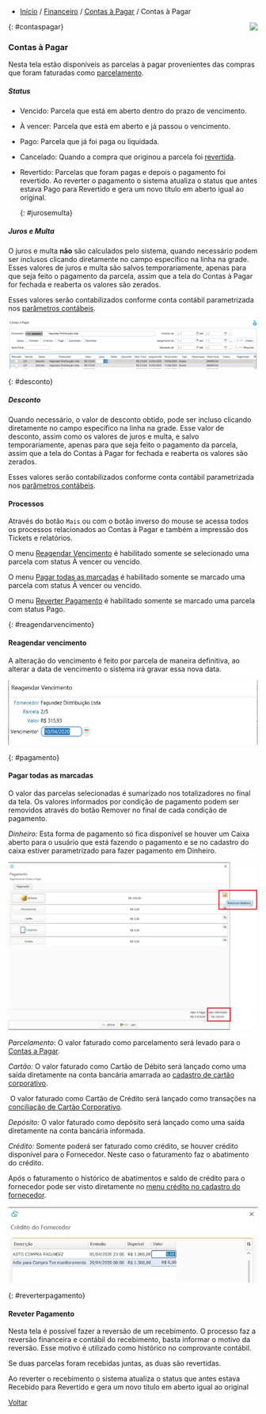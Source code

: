 - [Início](index.md) / [Financeiro](financeiro.md) /  [Contas à Pagar](financeiro.md#financeirocontaspagar) / Contas à Pagar

<a href="http://docs.continentenuvem.com.br/dicas.html#dicas"><img align="right" src="http://docs.continentenuvem.com.br/images/dicas.png"></a>



{: #contaspagar}

### Contas à Pagar

Nesta tela estão disponíveis as parcelas à pagar provenientes das compras que foram faturadas como [parcelamento](compras_compra.md#faturamento).

##### Status

- Vencido: Parcela que está em aberto dentro do prazo de vencimento.

- À vencer: Parcela que está em aberto e já passou o vencimento.

- Pago: Parcela que já foi paga ou liquidada.

- Cancelado: Quando a compra que originou a parcela foi [revertida](compras_compra.md#reversao).

- Revertido: Parcelas que foram pagas e depois o pagamento foi revertido. Ao reverter o pagamento o sistema atualiza o status que antes estava Pago para Revertido e gera um novo título em aberto igual ao original.

   {: #jurosemulta}

##### Juros e Multa

O juros e multa **não** são calculados pelo sistema, quando necessário podem ser inclusos clicando diretamente no campo específico na linha na grade. Esses  valores de juros e multa são salvos temporariamente, apenas para que seja feito o pagamento da parcela, assim que a tela do Contas à Pagar for fechada e reaberta os valores são zerados.

Esses valores serão contabilizados conforme conta contábil parametrizada nos [parâmetros contábeis](contabilidade_parametro_contabil_contas_pagar.md#contaspagar).

![](images/financeiro_contas_pagar_juros_multa.jpg)



   {: #desconto}

##### Desconto

Quando necessário, o valor de desconto obtido, pode ser incluso clicando diretamente no campo específico na linha na grade. Esse valor de desconto, assim como os valores de juros e multa, e salvo temporariamente, apenas para que seja feito o pagamento da parcela, assim que a tela do Contas à Pagar for fechada e reaberta os valores são zerados.

Esses valores serão contabilizados conforme conta contábil parametrizada nos [parâmetros contábeis](contabilidade_parametro_contabil_contas_pagar.md#contaspagar).

#### Processos

Através do botão `Mais` ou com o botão inverso do mouse se acessa todos os processos relacionados ao Contas à Pagar e também a impressão dos Tickets e relatórios.

O menu [Reagendar Vencimento](financeiro_contas_pagar.md#reagendarvencimento) é habilitado somente se selecionado uma parcela com status À vencer ou vencido.

O menu [Pagar todas as marcadas](financeiro_contas_pagar.md#pagamento) é habilitado somente se marcado uma parcela com status À vencer ou vencido.

O menu [Reverter Pagamento](financeiro_contas_pagar.md#reverterpagamento) é habilitado somente se marcado uma parcela com status Pago.



{: #reagendarvencimento}

#### Reagendar vencimento

A alteração do vencimento é feito por parcela de maneira definitiva, ao alterar a data de vencimento o sistema irá gravar essa nova data.

![](images/financeiro_contas_pagar_vencimento.jpg)



{: #pagamento}

#### Pagar todas as marcadas

O valor das parcelas selecionadas é sumarizado nos totalizadores no final da tela.  Os valores informados por condição de pagamento podem ser removidos através do botão Remover no final de cada condição de pagamento.

*Dinheiro:* Esta forma de pagamento só fica disponível se houver um Caixa aberto para o usuário que está fazendo o pagamento e se no cadastro do caixa estiver parametrizado para fazer pagamento em Dinheiro.

![](images/financeiro_contas_pagar_pagamento2.jpg)



*Parcelamento*:  O valor faturado como parcelamento será levado para o [Contas a Pagar](financeiro_contas_pagar.md#contaspagar).

*Cartão:* O valor faturado como Cartão de Débito será lançado como uma saída diretamente na conta bancária amarrada ao [cadastro de cartão corporativo](financeiro_cartao_corporativo.md#cadastro).

​             O valor faturado como Cartão de Crédito será lançado como transações na [conciliação de Cartão Corporativo](financeiro_cartao_corporativo.md#conciliacao).

*Depósito:* O valor faturado como depósito será lançado como uma saída diretamente na conta bancária informada.

*Crédito:* Somente poderá ser faturado como crédito, se houver crédito disponível para o Fornecedor. Neste caso o faturamento faz o abatimento do crédito.

Após o faturamento o histórico de abatimentos e saldo de crédito para o fornecedor pode ser visto diretamente no [menu crédito no cadastro do fornecedor](compras_fornecedor.md#credito).

![](images/compras_compra_faturamento_pagamento_credito.jpg)





{: #reverterpagamento}

#### Reveter Pagamento

Nesta tela  é possível fazer a reversão de um recebimento. O processo faz a reversão financeira e contábil do recebimento, basta informar o motivo da reversão. Esse motivo é utilizado como histórico no comprovante contábil.

Se duas parcelas foram recebidas juntas, as duas são revertidas.



Ao reverter o recebimento o sistema atualiza o status que antes estava Recebido para Revertido e gera um novo título em aberto igual ao original







[Voltar](financeiro.md#financeirocontaspagar)



